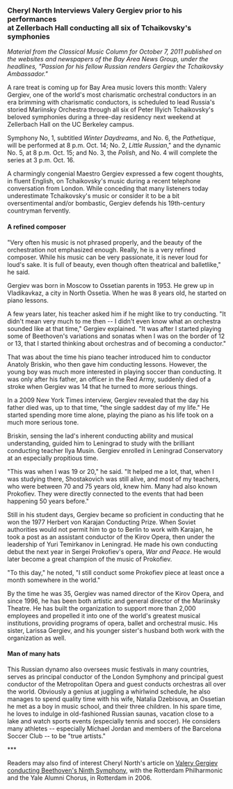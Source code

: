 <!-- MAIN TABLE -->
<tr class="table_main" >
<td class="td_center" valign="top">





<!-- ARTICLE TITLE -->

<h3><b>Cheryl North Interviews Valery Gergiev prior to his performances <br />at Zellerbach Hall conducting all six of Tchaikovsky's symphonies</b></h3> 

<p></p>

<!-- NEWSPAPER TITLE AND DATE -->
<i>Material from the Classical Music Column for October 7, 2011 published on the websites and newspapers of the Bay Area News Group, under the headlines, "Passion for his fellow Russian renders Gergiev the Tchaikovsky Ambassador."</i>
<p></p>
A rare treat is coming up for Bay Area music lovers this month: Valery Gergiev, one of the world's most charismatic orchestral conductors in an era brimming with charismatic conductors, is scheduled to lead Russia's storied Mariinsky Orchestra through all six of Peter Illyich Tchaikovsky's beloved symphonies during a three-day residency next weekend at Zellerbach Hall on the UC Berkeley campus. <p></p>

Symphony No, 1, subtitled <i>Winter Daydreams</i>, and No. 6, the <i>Pathetique</i>, will be performed at 8 p.m. Oct. 14; No. 2, <i>Little Russian</i>," and the dynamic No. 5, at 8 p.m. Oct. 15; and No. 3, the <i>Polish</i>, and No. 4 will complete the series at 3 p.m. Oct. 16.<p></p>

A charmingly congenial Maestro Gergiev expressed a few cogent thoughts, in fluent English, on Tchaikovsky's music during a recent telephone conversation from London. While conceding that many listeners today underestimate Tchaikovsky's music or consider it to be a bit oversentimental and/or bombastic, Gergiev defends his 19th-century countryman fervently.<p></p>

<h4>A refined composer</h4>

"Very often his music is not phrased properly, and the beauty of the orchestration not emphasized enough. Really, he is a very refined composer. While his music can be very passionate, it is never loud for loud's sake. It is full of beauty, even though often theatrical and balletlike," he said. <p></p>

Gergiev was born in Moscow to Ossetian parents in 1953. He grew up in Vladikavkaz, a city in North Ossetia. When he was 8 years old, he started on piano lessons. <p></p>

A few years later, his teacher asked him if he might like to try conducting. "It didn't mean very much to me then -- I didn't even know what an orchestra sounded like at that time," Gergiev explained. "It was after I started playing some of Beethoven's variations and sonatas when I was on the border of 12 or 13, that I started thinking about orchestras and of becoming a conductor." <p></p>

That was about the time his piano teacher introduced him to conductor Anatoly Briskin, who then gave him conducting lessons. However, the young boy was much more interested in playing soccer than conducting. It was only after his father, an officer in the Red Army, suddenly died of a stroke when Gergiev was 14 that he turned to more serious things. <p></p>

In a 2009 New York Times interview, Gergiev revealed that the day his father died was, up to that time, "the single saddest day of my life." He started spending more time alone, playing the piano as his life took on a much more serious tone. <p></p>

Briskin, sensing the lad's inherent conducting ability and musical understanding, guided him to Leningrad to study with the brilliant conducting teacher Ilya Musin. Gergiev enrolled in Leningrad Conservatory at an especially propitious time. <p></p>

"This was when I was 19 or 20," he said. "It helped me a lot, that, when I was studying there, Shostakovich was still alive, and most of my teachers, who were between 70 and 75 years old, knew him. Many had also known Prokofiev. They were directly connected to the events that had been happening 50 years before." <p></p>
 
Still in his student days, Gergiev became so proficient in conducting that he won the 1977 Herbert von Karajan Conducting Prize. When Soviet authorities would not permit him to go to Berlin to work with Karajan, he took a post as an assistant conductor of the Kirov Opera, then under the leadership of Yuri Temirkanov in Leningrad. He made his own conducting debut the next year in Sergei Prokofiev's opera, <i>War and Peace</i>. He would later become a great champion of the music of Prokofiev.<p></p>

"To this day," he noted, "I still conduct some Prokofiev piece at least once a month somewhere in the world." <p></p>

By the time he was 35, Gergiev was named director of the Kirov Opera, and since 1996, he has been both artistic and general director of the Mariinsky Theatre. He has built the organization to support more than 2,000 employees and propelled it into one of the world's greatest musical institutions, providing programs of opera, ballet and orchestral music. His sister, Larissa Gergiev, and his younger sister's husband both work with the organization as well. <p></p>

<h4>Man of many hats</h4>

This Russian dynamo also oversees music festivals in many countries, serves as principal conductor of the London Symphony and principal guest conductor of the Metropolitan Opera and guest conducts orchestras all over the world. Obviously a genius at juggling a whirlwind schedule, he also manages to spend quality time with his wife, Natalia Dzebisova, an Ossetian he met as a boy in music school, and their three children. In his spare time, he loves to indulge in old-fashioned Russian saunas, vacation close to a lake and watch sports events (especially tennis and soccer). He considers many athletes -- especially Michael Jordan and members of the Barcelona Soccer Club -- to be "true artists." <p></p>

<p></p>
***
<p></p>
Readers may also find of interest Cheryl North's article on <a href="c_art_gergiev9.htm">Valery Gergiev conducting Beethoven's Ninth Symphony</a>, with the Rotterdam Philharmonic and the Yale Alumni Chorus, in Rotterdam in 2006.  



<!-- LEFT TO RIGHT CELL CHANGE -->
</td><td class="td_right">



<p align="center"></p>

>

<br /><br />


<img src="images/btn_articles_on.gif" height="1" width="1" />
<img src="images/btn_casestudies_on.gif" height="1" width="1" />
<img src="images/btn_cheryl_on.gif" height="1" width="1" />
<img src="images/btn_cheryl_p_on.gif" height="1" width="1" />
<img src="images/btn_clients_on.gif" height="1" width="1" />
<img src="images/btn_contact_on.gif" height="1" width="1" />
<img src="images/btn_history_on.gif" height="1" width="1" />
<img src="images/btn_home_on.gif" height="1" width="1" />
<img src="images/btn_interviews_on.gif" height="1" width="1" />
<img src="images/btn_resume_on.gif" height="1" width="1" />
<img src="images/btn_reviews_on.gif" height="1" width="1" />
<img src="images/btn_services_on.gif" height="1" width="1" />
<img src="images/btn_warner_on.gif" height="1" width="1" />
<img src="images/btn_warner_p_on.gif" height="1" width="1" />



</body>
</html>
